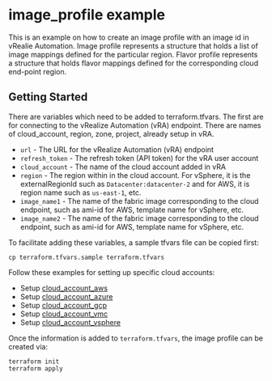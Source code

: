 # image_profile example

This is an example on how to create an image profile with an image id in vRealie Automation.
Image profile represents a structure that holds a list of image mappings defined for the particular region.
Flavor profile represents a structure that holds flavor mappings defined for the corresponding cloud end-point region.

## Getting Started

There are variables which need to be added to terraform.tfvars. The first are for connecting to the vRealize Automation (vRA) endpoint. There are names of cloud_account, region, zone, project, already setup in vRA.

* `url` - The URL for the vRealize Automation (vRA) endpoint
* `refresh_token` - The refresh token (API token) for the vRA user account
* `cloud_account` - The name of the cloud account added in vRA
* `region` - The region within in the cloud account. For vSphere, it is the externalRegionId such as `Datacenter:datacenter-2` and for AWS, it is region name such as `us-east-1`, etc. 
* `image_name1` - The name of the fabric image corresponding to the cloud endpoint, such as ami-id for AWS, template name for vSphere, etc.
* `image_name2` - The name of the fabric image corresponding to the cloud endpoint, such as ami-id for AWS, template name for vSphere, etc.

To facilitate adding these variables, a sample tfvars file can be copied first:
```shell
cp terraform.tfvars.sample terraform.tfvars
```

Follow these examples for setting up specific cloud accounts:

* Setup [cloud\_account\_aws](../cloud_account_aws/README.md)
* Setup [cloud\_account\_azure](../cloud_account_azure/README.md)
* Setup [cloud\_account\_gcp](../cloud_account_gcp/README.md)
* Setup [cloud\_account\_vmc](../cloud_account_vmc/README.md)
* Setup [cloud\_account\_vsphere](../cloud_account_vsphere/README.md)

Once the information is added to `terraform.tfvars`, the image profile can be created via:

```shell
terraform init
terraform apply
```
